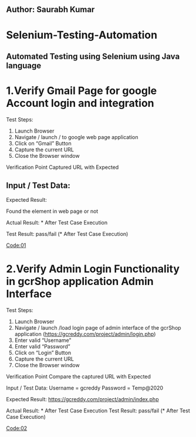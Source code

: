 ## Author: Saurabh Kumar 
# Selenium-Testing-Automation
## Automated Testing using Selenium using Java language

# 1.Verify Gmail Page for google Account login and integration
Test Steps:
1. Launch Browser
2. Navigate / launch / to google web page application
3. Click on “Gmail” Button
4. Capture the current URL
5. Close the Browser window

Verification Point
Captured URL with Expected

Input / Test Data:
 --------------
 
Expected Result:

Found the element in web page or not

Actual Result: * After Test Case Execution

Test Result: pass/fail (* After Test Case Execution)

[Code:01](https://github.com/Saurabh2509/Selenium-Testing-Automation/blob/main/Gmail_Testing.java)



# 2.Verify Admin Login Functionality in gcrShop application Admin Interface

Test Steps:
1. Launch Browser
2. Navigate / launch /load login page of admin interface of the gcrShop application (https://gcreddy.com/project/admin/login.php)
3. Enter valid “Username”
4. Enter valid “Password”
5. Click on “Login” Button
6. Capture the current URL
7. Close the Browser window

Verification Point
Compare the captured URL with Expected

Input / Test Data:
Username = gcreddy
Password = Temp@2020

Expected Result:
https://gcreddy.com/project/admin/index.php

Actual Result: * After Test Case Execution
Test Result: pass/fail (* After Test Case Execution)

[Code:02](https://github.com/Saurabh2509/Selenium-Testing-Automation/blob/main/gcery-web.java)


